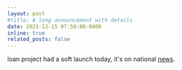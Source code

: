 ```yaml
---
layout: post
#title: A long announcement with details
date: 2021-12-15 07:59:00-0400
inline: true
related_posts: false
---
```


loan project had a soft launch today, it's on national [news](https://www.thedailystar.net/business/economy/banks/news/loans-your-fingertips-2918746).